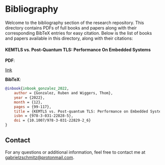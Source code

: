 # Bibliography

Welcome to the bibliography section of the research repository. This directory
contains PDFs of full books and papers along with their corresponding BibTeX
entries for easy citation. Below is the list of books and papers available in
this directory, along with their citations:

#### KEMTLS vs. Post-Quantum TLS: Performance On Embedded Systems

**PDF**: 

[link](./KEMTLS-VS-PQTLS.pdf)

**BibTeX**:
```bibtex
@inbook{inbook_gonzalez_2022,
    author = {Gonzalez, Ruben and Wiggers, Thom},
    year = {2022},
    month = {12},
    pages = {99-117},
    title = {KEMTLS vs. Post-quantum TLS: Performance on Embedded Systems},
    isbn = {978-3-031-22828-5},
    doi = {10.1007/978-3-031-22829-2_6}
}
```

## Contact

For any questions or additional information, feel free to contact me at
[gabrielzschmitz@protonmail.com](mailto:gabrielzschmitz@protonmail.com).
